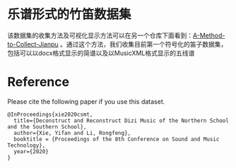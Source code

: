 # 乐谱形式的竹笛数据集

该数据集的收集方法及可视化显示方法可以在另一个仓库下面看到：[A-Method-to-Collect-Jianpu](https://github.com/hrsoup/A-Method-to-Collect-Jianpu) 。通过这个方法，我们收集目前第一个符号化的笛子数据集，包括可以以docx格式显示的简谱以及以MusicXML格式显示的五线谱

# Reference

Please cite the following paper if you use this dataset.

```
@InProceedings{xie2020csmt,
  title={Deconstruct and Reconstruct Dizi Music of the Northern School and the Southern School},
  author={Xie, Yifan and Li, Rongfeng},
  booktitle = {Proceedings of the 8th Conference on Sound and Music Technology},
  year={2020}
}
```

